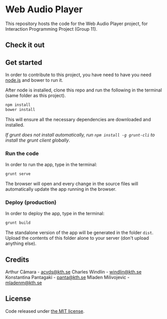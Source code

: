 # Web Audio Player

This repository hosts the code for the Web Audio Player project, for Interaction Programming Project (Group 11).

## Check it out

<Add link to online version>

## Get started

In order to contribute to this project, you have need to have 
you need [node.js](http://nodejs.org) and bower to run it.

After node is installed, clone this repo and run the following in the terminal (same folder as this project).

```sh
npm install
bower install
```

This will ensure all the necessary dependencies are downloaded and installed.

*If grunt does not install automatically, run `npm install -g grunt-cli` to install the grunt client globally*.

### Run the code
In order to run the app, type in the terminal:

```sh
grunt serve
```

The browser will open and every change in the source files will automatically update the app running in the browser.

### Deploy (production)
In order to deploy the app, type in the terminal:

```sh
grunt build
```

The standalone version of the app will be generated in the folder `dist`. Upload the contents of this folder alone to your server (don't upload anything else).

## Credits

Arthur Câmara - [acvds@kth.se](mailto:acvds@kth.se)
Charles Windlin - [windlin@kth.se](mailto:windlin@kth.se)
Konstantina Pantagaki - [panta@kth.se](mailto:panta@kth.se)
Mladen Milivojevic - [mladenm@kth.se](mailto:mladenm@kth.se)

## License

Code released under [the MIT license](https://github.com/agentff6600/group11/blob/master/LICENSE.md).
